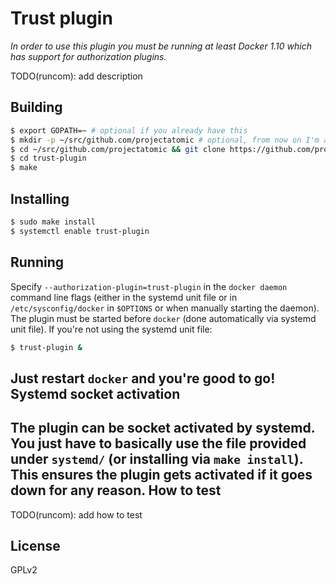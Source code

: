 Trust plugin
=
_In order to use this plugin you must be running at least Docker 1.10 which
has support for authorization plugins._

TODO(runcom): add description

Building
-
```sh
$ export GOPATH=~ # optional if you already have this
$ mkdir -p ~/src/github.com/projectatomic # optional, from now on I'm assuming GOPATH=~
$ cd ~/src/github.com/projectatomic && git clone https://github.com/projectatomic/trust-plugin
$ cd trust-plugin
$ make
```
Installing
-
```sh
$ sudo make install
$ systemctl enable trust-plugin
```
Running
-
Specify `--authorization-plugin=trust-plugin` in the `docker daemon` command line
flags (either in the systemd unit file or in `/etc/sysconfig/docker` in `$OPTIONS`
or when manually starting the daemon).
The plugin must be started before `docker` (done automatically via systemd unit file).
If you're not using the systemd unit file:
```sh
$ trust-plugin &
```
Just restart `docker` and you're good to go!
Systemd socket activation
-
The plugin can be socket activated by systemd. You just have to basically use the file provided
under `systemd/` (or installing via `make install`). This ensures the plugin gets activated
if it goes down for any reason.
How to test
-

TODO(runcom): add how to test

License
-
GPLv2
